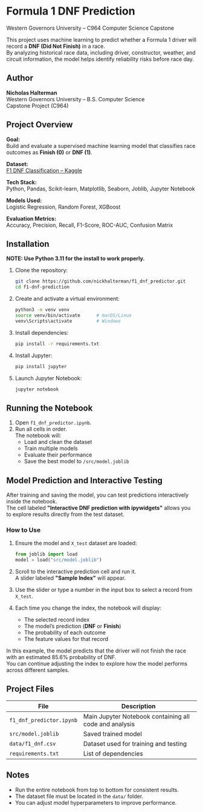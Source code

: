 
# Formula 1 DNF Prediction  
Western Governors University – C964 Computer Science Capstone  

This project uses machine learning to predict whether a Formula 1 driver will record a **DNF (Did Not Finish)** in a race.  
By analyzing historical race data, including driver, constructor, weather, and circuit information, the model helps identify reliability risks before race day.

## Author

**Nicholas Halterman**  
Western Governors University – B.S. Computer Science  
Capstone Project (C964)

## Project Overview

**Goal:**  
Build and evaluate a supervised machine learning model that classifies race outcomes as **Finish (0)** or **DNF (1)**.

**Dataset:**  
[F1 DNF Classification – Kaggle](https://www.kaggle.com/datasets/pranay13257/f1-dnf-classification)

**Tech Stack:**  
Python, Pandas, Scikit-learn, Matplotlib, Seaborn, Joblib, Jupyter Notebook

**Models Used:**  
Logistic Regression, Random Forest, XGBoost

**Evaluation Metrics:**  
Accuracy, Precision, Recall, F1-Score, ROC-AUC, Confusion Matrix

## Installation

**NOTE: Use Python 3.11 for the install to work properly.**

1. Clone the repository:
   ```bash
   git clone https://github.com/nickhalterman/f1_dnf_predictor.git
   cd f1-dnf-prediction
   ```

2. Create and activate a virtual environment:
   ```bash
   python3 -m venv venv
   source venv/bin/activate      # macOS/Linux
   venv\Scripts\activate         # Windows
   ```

3. Install dependencies:
   ```bash
   pip install -r requirements.txt
   ```

4. Install Jupyter:
   ```bash
   pip install jupyter
   ```

5. Launch Jupyter Notebook:
   ```bash
   jupyter notebook
   ```

## Running the Notebook

1. Open `f1_dnf_predictor.ipynb`.
2. Run all cells in order.  
   The notebook will:
   - Load and clean the dataset  
   - Train multiple models  
   - Evaluate their performance  
   - Save the best model to `/src/model.joblib`

## Model Prediction and Interactive Testing

After training and saving the model, you can test predictions interactively inside the notebook.  
The cell labeled **"Interactive DNF prediction with ipywidgets"** allows you to explore results directly from the test dataset.

### How to Use

1. Ensure the model and `X_test` dataset are loaded:
   ```python
   from joblib import load
   model = load("src/model.joblib")
   ```

2. Scroll to the interactive prediction cell and run it.  
   A slider labeled **"Sample Index"** will appear.

3. Use the slider or type a number in the input box to select a record from `X_test`.

4. Each time you change the index, the notebook will display:
   - The selected record index  
   - The model’s prediction (**DNF** or **Finish**)  
   - The probability of each outcome  
   - The feature values for that record

In this example, the model predicts that the driver will not finish the race with an estimated 85.6% probability of DNF.  
You can continue adjusting the index to explore how the model performs across different samples.

## Project Files

| File | Description |
|------|--------------|
| `f1_dnf_predictor.ipynb` | Main Jupyter Notebook containing all code and analysis |
| `src/model.joblib` | Saved trained model |
| `data/f1_dnf.csv` | Dataset used for training and testing |
| `requirements.txt` | List of dependencies |

## Notes

- Run the entire notebook from top to bottom for consistent results.  
- The dataset file must be located in the `data/` folder.  
- You can adjust model hyperparameters to improve performance.

